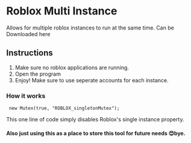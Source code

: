 # Roblox Multi Instance
Allows for multiple roblox instances to run at the same time.
Can be Downloaded here

## Instructions
1. Make sure no roblox applications are running.
2. Open the program
3. Enjoy! 
Make sure to use seperate accounts for each instance.

### How it works

     new Mutex(true, "ROBLOX_singletonMutex");
This one line of code simply disables Roblox's single instance property.



#### Also just using this as a place to store this tool for future needs 😊bye.
